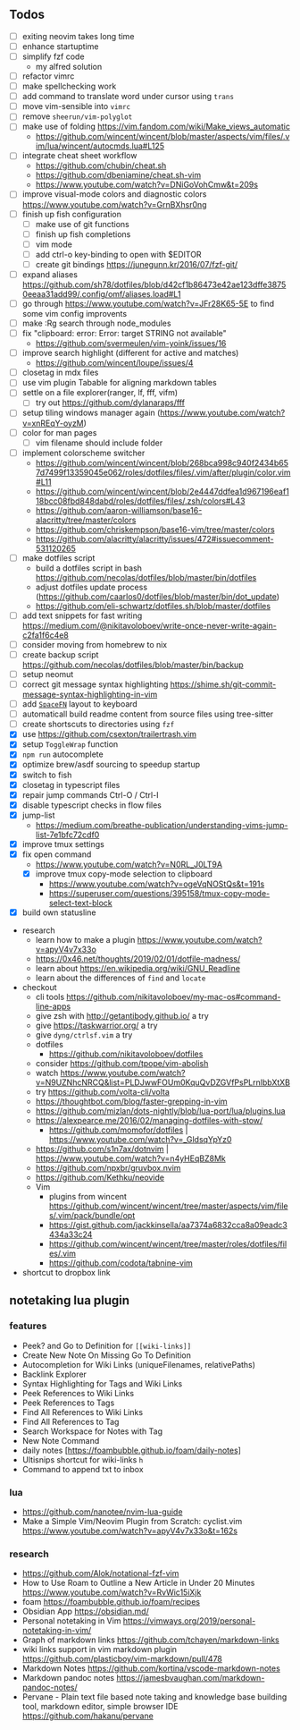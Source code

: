 
## Todos
- [ ] exiting neovim takes long time
- [ ] enhance startuptime
- [ ] simplify fzf code
  - my alfred solution
- [ ] refactor vimrc
- [ ] make spellchecking work
- [ ] add command to translate word under cursor using `trans`
- [ ] move vim-sensible into `vimrc`
- [ ] remove `sheerun/vim-polyglot`
- [ ] make use of folding https://vim.fandom.com/wiki/Make_views_automatic
  - https://github.com/wincent/wincent/blob/master/aspects/vim/files/.vim/lua/wincent/autocmds.lua#L125
- [ ] integrate cheat sheet workflow
  - https://github.com/chubin/cheat.sh
  - https://github.com/dbeniamine/cheat.sh-vim
  -  https://www.youtube.com/watch?v=DNiGoVohCmw&t=209s
- [ ] improve visual-mode colors and diagnostic colors https://www.youtube.com/watch?v=GrnBXhsr0ng
- [ ] finish up fish configuration
  - [ ] make use of git functions
  - [ ] finish up fish completions
  - [ ] vim mode
  - [ ] add ctrl-o key-binding to open with $EDITOR
  - [ ] create git bindings https://junegunn.kr/2016/07/fzf-git/
- [ ] expand aliases https://github.com/sh78/dotfiles/blob/d42cf1b86473e42ae123dffe38750eeaa31add99/.config/omf/aliases.load#L1
- [ ] go through https://www.youtube.com/watch?v=JFr28K65-5E to find some vim config improvents
- [ ] make :Rg search through node_modules
- [ ] fix "clipboard: error: Error: target STRING not available"
  - https://github.com/svermeulen/vim-yoink/issues/16
- [ ] improve search highlight (different for active and matches)
  - https://github.com/wincent/loupe/issues/4
- [ ] closetag in mdx files
- [ ] use vim plugin Tabable for aligning markdown tables
- [ ] settle on a file explorer(ranger, lf, fff, vifm)
  - [ ] try out https://github.com/dylanaraps/fff
- [ ] setup tiling windows manager again (https://www.youtube.com/watch?v=xnREqY-oyzM)
- [ ] color for man pages
  - [ ] vim filename should include folder
- [ ] implement colorscheme switcher
  - https://github.com/wincent/wincent/blob/268bca998c940f2434b657d7499f13359045e062/roles/dotfiles/files/.vim/after/plugin/color.vim#L11
  - https://github.com/wincent/wincent/blob/2e4447ddfea1d967196eaf118bcc08fbd848dabd/roles/dotfiles/files/.zsh/colors#L43
  - https://github.com/aaron-williamson/base16-alacritty/tree/master/colors
  - https://github.com/chriskempson/base16-vim/tree/master/colors
  - https://github.com/alacritty/alacritty/issues/472#issuecomment-531120265
- [ ] make dotfiles script
  - build a dotfiles script in bash https://github.com/necolas/dotfiles/blob/master/bin/dotfiles
  - adjust dotfiles update process (https://github.com/caarlos0/dotfiles/blob/master/bin/dot_update)
  - https://github.com/eli-schwartz/dotfiles.sh/blob/master/dotfiles
- [ ] add text snippets for fast writing https://medium.com/@nikitavoloboev/write-once-never-write-again-c2fa1f6c4e8
- [ ] consider moving from homebrew to nix
- [ ] create backup script https://github.com/necolas/dotfiles/blob/master/bin/backup
- [ ] setup neomut
- [ ] correct git message syntax highlighting https://shime.sh/git-commit-message-syntax-highlighting-in-vim
- [ ] add [`SpaceFN`](https://geekhack.org/index.php?topic=51069.0) layout to keyboard
- [ ] automaticall build readme content from source files using tree-sitter
- [ ] create shortscuts to directories using `fzf`
- [X] use https://github.com/csexton/trailertrash.vim
- [X] setup `ToggleWrap` function
- [x] `npm run` autocomplete
- [x] optimize brew/asdf sourcing to speedup startup
- [x] switch to fish
- [x] closetag in typescript files
- [x] repair jump commands Ctrl-O / Ctrl-I
- [x] disable typescript checks in flow files
- [x] jump-list
  - https://medium.com/breathe-publication/understanding-vims-jump-list-7e1bfc72cdf0
- [x] improve tmux settings
- [x] fix open command
  - https://www.youtube.com/watch?v=N0RL_J0LT9A
  - [x] improve tmux copy-mode selection to clipboard
    - https://www.youtube.com/watch?v=ogeVqNOStQs&t=191s
    - https://superuser.com/questions/395158/tmux-copy-mode-select-text-block
- [X] build own statusline
- research
  - learn how to make a plugin https://www.youtube.com/watch?v=apyV4v7x33o
  - https://0x46.net/thoughts/2019/02/01/dotfile-madness/
  - learn about https://en.wikipedia.org/wiki/GNU_Readline
  - learn about the differences of `find` and `locate`
- checkout
  * cli tools https://github.com/nikitavoloboev/my-mac-os#command-line-apps
  - give zsh with http://getantibody.github.io/ a try
  - give https://taskwarrior.org/ a try
  - give `dyng/ctrlsf.vim` a try
  - dotfiles
    * https://github.com/nikitavoloboev/dotfiles
  - consider https://github.com/tpope/vim-abolish
  - watch https://www.youtube.com/watch?v=N9UZNhcNRCQ&list=PLDJwwFOUm0KquQvDZGVfPsPLrnlbbXtXB
  - try https://github.com/volta-cli/volta
  - https://thoughtbot.com/blog/faster-grepping-in-vim
  - https://github.com/mizlan/dots-nightly/blob/lua-port/lua/plugins.lua
  - https://alexpearce.me/2016/02/managing-dotfiles-with-stow/
    - https://github.com/momofor/dotfiles | https://www.youtube.com/watch?v=_GldsqYpYz0
  - https://github.com/s1n7ax/dotnvim | https://www.youtube.com/watch?v=n4yHEqBZ8Mk
  - https://github.com/npxbr/gruvbox.nvim
  - https://github.com/Kethku/neovide
  - Vim
    * plugins from wincent https://github.com/wincent/wincent/tree/master/aspects/vim/files/.vim/pack/bundle/opt
    * https://gist.github.com/jackkinsella/aa7374a6832cca8a09eadc3434a33c24
    * https://github.com/wincent/wincent/tree/master/roles/dotfiles/files/.vim
    * https://github.com/codota/tabnine-vim
- shortcut to dropbox link


## notetaking lua plugin

### features

- Peek? and Go to Definition for `[[wiki-links]]`
- Create New Note On Missing Go To Definition
- Autocompletion for Wiki Links (uniqueFilenames, relativePaths)
- Backlink Explorer
- Syntax Highlighting for Tags and Wiki Links
- Peek References to Wiki Links
- Peek References to Tags
- Find All References to Wiki Links
- Find All References to Tag
- Search Workspace for Notes with Tag
- New Note Command
- daily notes [https://foambubble.github.io/foam/daily-notes]
- Ultisnips shortcut for wiki-links `h`
- Command to append txt to inbox

### lua
- https://github.com/nanotee/nvim-lua-guide
- Make a Simple Vim/Neovim Plugin from Scratch: cyclist.vim https://www.youtube.com/watch?v=apyV4v7x33o&t=162s

### research
- https://github.com/Alok/notational-fzf-vim
- How to Use Roam to Outline a New Article in Under 20 Minutes
  https://www.youtube.com/watch?v=RvWic15iXjk
- foam
  https://foambubble.github.io/foam/recipes
- Obsidian App
  https://obsidian.md/
- Personal notetaking in Vim
  https://vimways.org/2019/personal-notetaking-in-vim/
- Graph of markdown links
  https://github.com/tchayen/markdown-links
- wiki links support in vim markdown plugin
  https://github.com/plasticboy/vim-markdown/pull/478
- Markdown Notes
  https://github.com/kortina/vscode-markdown-notes
- Markdown pandoc notes
  https://jamesbvaughan.com/markdown-pandoc-notes/
- Pervane - Plain text file based note taking and knowledge base building tool, markdown editor, simple browser IDE
  https://github.com/hakanu/pervane
